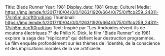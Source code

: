 Title: Blade Runner
Year: 1981
Display_date: 1981
Group: Culturel
Media: https://img.lemde.fr/2017/10/04/0/0/1263/1920/664/0/75/0/ffcb259_24311-17sih5m.dco1t0rudi.jpg
Thumbnail: https://img.lemde.fr/2017/10/04/0/0/1263/1920/664/0/75/0/ffcb259_24311-17sih5m.dco1t0rudi.jpg
Text: Inspiré par "Les Androïdes rêvent-ils de moutons électriques ?" de Philip K. Dick, le film "Blade Runner" de 1981 explore la saga des "réplicants" qui défient leur destruction programmée. Le film enquête profondément sur les thèmes de l'identité, de la conscience et des implications morales de la vie artificielle.